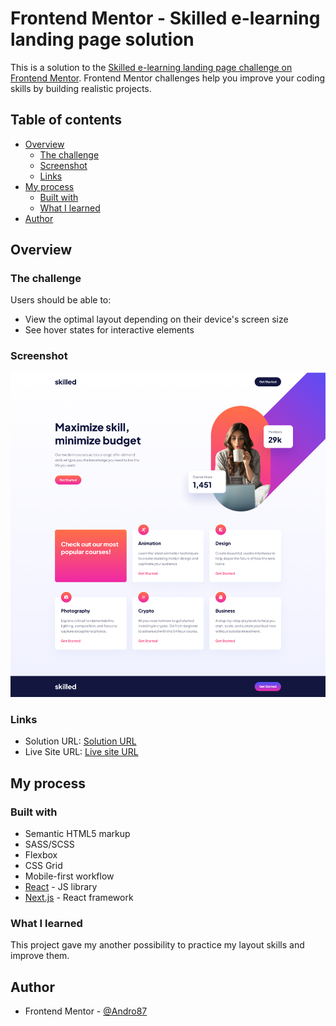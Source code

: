 # Frontend Mentor - Skilled e-learning landing page solution

This is a solution to the [Skilled e-learning landing page challenge on Frontend Mentor](https://www.frontendmentor.io/challenges/skilled-elearning-landing-page-S1ObDrZ8q). Frontend Mentor challenges help you improve your coding skills by building realistic projects.

## Table of contents

-   [Overview](#overview)
    -   [The challenge](#the-challenge)
    -   [Screenshot](#screenshot)
    -   [Links](#links)
-   [My process](#my-process)
    -   [Built with](#built-with)
    -   [What I learned](#what-i-learned)
-   [Author](#author)

## Overview

### The challenge

Users should be able to:

-   View the optimal layout depending on their device's screen size
-   See hover states for interactive elements

### Screenshot

![Skilled e-learning landing page](./public/images/screenshot.png)

### Links

-   Solution URL: [Solution URL ](https://github.com/Andro/skilled-e-learning-landing-page.git)
-   Live Site URL: [Live site URL ](https://skilled-e-learning-landing-page-seven.vercel.app/)

## My process

### Built with

-   Semantic HTML5 markup
-   SASS/SCSS
-   Flexbox
-   CSS Grid
-   Mobile-first workflow
-   [React](https://reactjs.org/) - JS library
-   [Next.js](https://nextjs.org/) - React framework

### What I learned

This project gave my another possibility to practice my layout skills and improve them.

## Author

-   Frontend Mentor - [@Andro87](https://www.frontendmentor.io/profile/Andro87)
